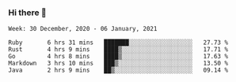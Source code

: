 ### Hi there 👋

<!--START_SECTION:waka-->
```text
Week: 30 December, 2020 - 06 January, 2021

Ruby       6 hrs 31 mins   ███████░░░░░░░░░░░░░░░░░░   27.73 % 
Rust       4 hrs 9 mins    ████▒░░░░░░░░░░░░░░░░░░░░   17.71 % 
Go         4 hrs 8 mins    ████▒░░░░░░░░░░░░░░░░░░░░   17.63 % 
Markdown   3 hrs 10 mins   ███▒░░░░░░░░░░░░░░░░░░░░░   13.50 % 
Java       2 hrs 9 mins    ██▒░░░░░░░░░░░░░░░░░░░░░░   09.14 % 
```
<!--END_SECTION:waka-->

<!--
**yqmmm/yqmmm** is a ✨ _special_ ✨ repository because its `README.md` (this file) appears on your GitHub profile.

Here are some ideas to get you started:

- 🔭 I’m currently working on ...
- 🌱 I’m currently learning ...
- 👯 I’m looking to collaborate on ...
- 🤔 I’m looking for help with ...
- 💬 Ask me about ...
- 📫 How to reach me: ...
- 😄 Pronouns: ...
- ⚡ Fun fact: ...
-->
